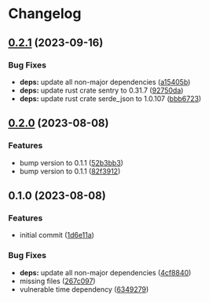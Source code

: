 # Changelog

## [0.2.1](https://github.com/Timmi6790/s3-bucket-perma-link/compare/0.2.0...0.2.1) (2023-09-16)


### Bug Fixes

* **deps:** update all non-major dependencies ([a15405b](https://github.com/Timmi6790/s3-bucket-perma-link/commit/a15405bd7462aeb4118598275b41882573929681))
* **deps:** update rust crate sentry to 0.31.7 ([92750da](https://github.com/Timmi6790/s3-bucket-perma-link/commit/92750dad0bbc00fe4a51972213943de1e5321536))
* **deps:** update rust crate serde_json to 1.0.107 ([bbb6723](https://github.com/Timmi6790/s3-bucket-perma-link/commit/bbb672347e7e7770aeede035a16463a1871cc3e8))

## [0.2.0](https://github.com/Timmi6790/s3-bucket-perma-link/compare/0.1.0...0.2.0) (2023-08-08)


### Features

* bump version to 0.1.1 ([52b3bb3](https://github.com/Timmi6790/s3-bucket-perma-link/commit/52b3bb339a4824cc1edf361503243645ae66a3b6))
* bump version to 0.1.1 ([82f3912](https://github.com/Timmi6790/s3-bucket-perma-link/commit/82f3912fb5dfdf6cf1f0f882d89e24243e69547e))

## 0.1.0 (2023-08-08)


### Features

* initial commit ([1d6e11a](https://github.com/Timmi6790/s3-bucket-perma-link/commit/1d6e11a3bbb34ef13b57b10e87730998a72cb324))


### Bug Fixes

* **deps:** update all non-major dependencies ([4cf8840](https://github.com/Timmi6790/s3-bucket-perma-link/commit/4cf8840de1ec686f3f5a38fc26aad2c5cf8bb4c2))
* missing files ([267c097](https://github.com/Timmi6790/s3-bucket-perma-link/commit/267c097f2248fede187a037d190a51e6f4758bc0))
* vulnerable time dependency ([6349279](https://github.com/Timmi6790/s3-bucket-perma-link/commit/6349279fcc8cefbeea0cb687580181bad427e296))

